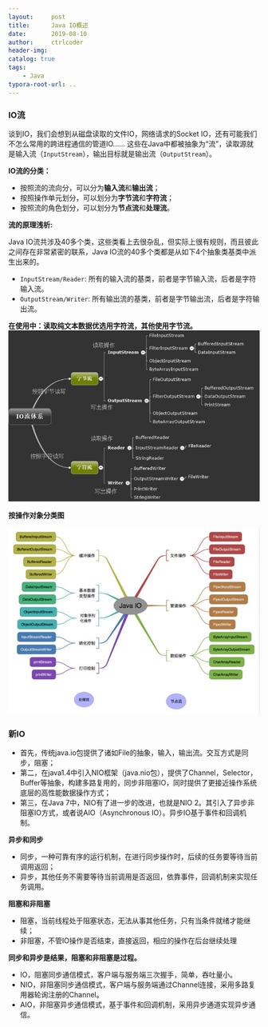 ```yaml
---
layout:     post
title:      Java IO概述
date:       2019-08-10
author:     ctrlcoder
header-img: 
catalog: true
tags:
    - Java
typora-root-url: ..
---
```


### IO流
谈到IO，我们会想到从磁盘读取的文件IO，网络请求的Socket IO，还有可能我们不怎么常用的跨进程通信的管道IO......
这些在Java中都被抽象为“流”，读取源就是输入流（`InputStream`），输出目标就是输出流（`OutputStream`）。

**IO流的分类：**
- 按照流的流向分，可以分为**输入流**和**输出流**；
- 按照操作单元划分，可以划分为**字节流**和**字符流**；
- 按照流的角色划分，可以划分为**节点流**和**处理流**。

**流的原理浅析:**

Java IO流共涉及40多个类，这些类看上去很杂乱，但实际上很有规则，而且彼此之间存在非常紧密的联系，Java IO流的40多个类都是从如下4个抽象类基类中派生出来的。
- `InputStream/Reader`: 所有的输入流的基类，前者是字节输入流，后者是字符输入流。
- `OutputStream/Writer`: 所有输出流的基类，前者是字节输出流，后者是字符输出流。

**在使用中：读取纯文本数据优选用字符流，其他使用字节流。**
![](/img/assets_2019/16c7446c3f05a859)

**按操作对象分类图**

![](/img/assets_2019/16c7447ccee5b85e)



### 新IO
- 首先，传统java.io包提供了诸如File的抽象，输入，输出流。交互方式是同步，阻塞；
- 第二，在java1.4中引入NIO框架（java.nio包），提供了Channel，Selector，Buffer等抽象，构建多路复用的，同步非阻塞IO，同时提供了更接近操作系统底层的高性能数据操作方式；　　
- 第三，在Java 7中，NIO有了进一步的改进，也就是NIO 2。其引入了异步非阻塞IO方式，或者说AIO（Asynchronous IO）。异步IO基于事件和回调机制。


**异步和同步**　　
- 同步，一种可靠有序的运行机制，在进行同步操作时，后续的任务要等待当前调用返回；　　
- 异步，其他任务不需要等待当前调用是否返回，依靠事件，回调机制来实现任务调用。

**阻塞和非阻塞**　　
- 阻塞，当前线程处于阻塞状态，无法从事其他任务，只有当条件就绪才能继续；　　
- 非阻塞，不管IO操作是否结束，直接返回，相应的操作在后台继续处理

**同步和异步是结果，阻塞和非阻塞是过程。**
- IO，阻塞同步通信模式，客户端与服务端三次握手，简单，吞吐量小。
- NIO，非阻塞同步通信模式，客户端与服务端通过Channel连接，采用多路复用器轮询注册的Channel。
- AIO，非阻塞异步通信模式，基于事件和回调机制，采用异步通道实现异步通信。